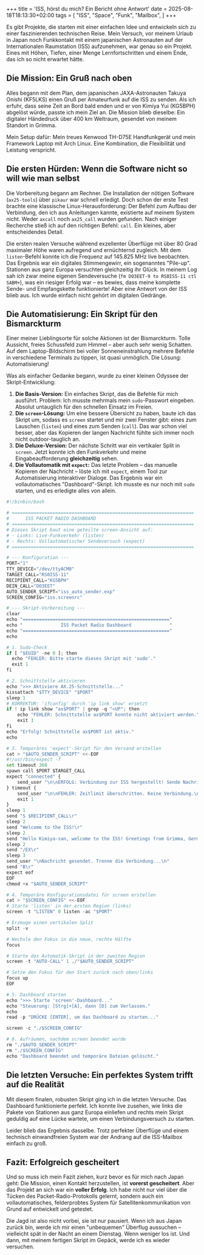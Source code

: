 +++
title = 'ISS, hörst du mich? Ein Bericht ohne Antwort'
date = 2025-08-18T18:13:30+02:00
tags = [
    "ISS",
    "Space",
    "Funk",
    "Mailbox",
]
+++

Es gibt Projekte, die starten mit einer einfachen Idee und entwickeln sich zu einer faszinierenden technischen Reise. Mein Versuch, vor meinem Urlaub in Japan noch Funkkontakt mit einem japanischen Astronauten auf der Internationalen Raumstation (ISS) aufzunehmen, war genau so ein Projekt. Eines mit Höhen, Tiefen, einer Menge Lernfortschritten und einem Ende, das ich so nicht erwartet hätte.

## Die Mission: Ein Gruß nach oben

Alles begann mit dem Plan, dem japanischen JAXA-Astronauten Takuya Onishi (KF5LKS) einen Gruß per Amateurfunk auf die ISS zu senden. Als ich erfuhr, dass seine Zeit an Bord bald enden und er von Kimiya Yui (KG5BPH) abgelöst würde, passte ich mein Ziel an. Die Mission blieb dieselbe: Ein digitaler Händedruck über 400 km Weltraum, gesendet von meinem Standort in Grimma.

Mein Setup dafür: Mein treues Kenwood TH-D75E Handfunkgerät und mein Framework Laptop mit Arch Linux. Eine Kombination, die Flexibilität und Leistung verspricht.

## Die ersten Hürden: Wenn die Software nicht so will wie man selbst

Die Vorbereitung begann am Rechner. Die Installation der nötigen Software (`ax25-tools`) über `pikaur` war schnell erledigt. Doch schon der erste Test brachte eine klassische Linux-Herausforderung: Der Befehl zum Aufbau der Verbindung, den ich aus Anleitungen kannte, existierte auf meinem System nicht. Weder `axcall` noch `ax25_call` wurden gefunden. Nach einiger Recherche stieß ich auf den richtigen Befehl: `call`. Ein kleines, aber entscheidendes Detail.

Die ersten realen Versuche während exzellenter Überflüge mit über 80 Grad maximaler Höhe waren aufregend und ernüchternd zugleich. Mit dem `listen`-Befehl konnte ich die Frequenz auf 145.825 MHz live beobachten. Das Ergebnis war ein digitales Stimmengewirr, ein sogenanntes "Pile-up". Stationen aus ganz Europa versuchten gleichzeitig ihr Glück. In meinem Log sah ich zwar meine eigenen Sendeversuche (`fm DO3EET-9 to RS0ISS-11 ctl SABM+`), was ein riesiger Erfolg war – es bewies, dass meine komplette Sende- und Empfangskette funktionierte! Aber eine Antwort von der ISS blieb aus. Ich wurde einfach nicht gehört im digitalen Gedränge.

## Die Automatisierung: Ein Skript für den Bismarckturm

Einer meiner Lieblingsorte für solche Aktionen ist der Bismarckturm. Tolle Aussicht, freies Schussfeld zum Himmel – aber auch sehr wenig Schatten. Auf dem Laptop-Bildschirm bei voller Sonneneinstrahlung mehrere Befehle in verschiedene Terminals zu tippen, ist quasi unmöglich. Die Lösung: Automatisierung!

Was als einfacher Gedanke begann, wurde zu einer kleinen Odyssee der Skript-Entwicklung:

1.  **Die Basis-Version:** Ein einfaches Skript, das die Befehle für mich ausführt. Problem: Ich musste mehrmals mein `sudo`-Passwort eingeben. Absolut untauglich für den schnellen Einsatz im Freien.
2.  **Die `screen`-Lösung:** Um eine bessere Übersicht zu haben, baute ich das Skript um, sodass es `screen` startet und mir zwei Fenster gibt: eines zum Lauschen (`listen`) und eines zum Senden (`call`). Das war schon viel besser, aber das Kopieren der langen Nachricht fühlte sich immer noch nicht outdoor-tauglich an.
3.  **Die Deluxe-Version:** Der nächste Schritt war ein vertikaler Split in `screen`. Jetzt konnte ich den Funkverkehr und meine Eingabeaufforderung **gleichzeitig** sehen.
4.  **Die Vollautomatik mit `expect`:** Das letzte Problem – das manuelle Kopieren der Nachricht – löste ich mit `expect`, einem Tool zur Automatisierung interaktiver Dialoge. Das Ergebnis war ein vollautomatisches "Dashboard"-Skript. Ich musste es nur noch mit `sudo` starten, und es erledigte alles von allein.

```python
#!/binbin/bash

# ===================================================================
#      ISS PACKET RADIO DASHBOARD
# ===================================================================
# Dieses Skript baut eine geteilte screen-Ansicht auf:
# - Links: Live-Funkverkehr (listen)
# - Rechts: Vollautomatischer Sendeversuch (expect)
# ===================================================================

# --- Konfiguration ---
PORT="1"
TTY_DEVICE="/dev/ttyACM0"
TARGET_CALL="RS0ISS-11"
RECIPIENT_CALL="KG5BPH"
DEIN_CALL="DO3EET"
AUTO_SENDER_SCRIPT="iss_auto_sender.exp"
SCREEN_CONFIG="iss.screenrc"

# --- Skript-Vorbereitung ---
clear
echo "======================================================"
echo "              ISS Packet Radio Dashboard              "
echo "======================================================"
echo

# 1. Sudo-Check
if [ "$EUID" -ne 0 ]; then
  echo "FEHLER: Bitte starte dieses Skript mit 'sudo'."
  exit 1
fi

# 2. Schnittstelle aktivieren
echo ">>> Aktiviere AX.25-Schnittstelle..."
kissattach "$TTY_DEVICE" "$PORT"
sleep 1
# KORREKTUR: 'ifconfig' durch 'ip link show' ersetzt
if ! ip link show "ax$PORT" | grep -q "<UP"; then
    echo "FEHLER: Schnittstelle ax$PORT konnte nicht aktiviert werden."
    exit 1
fi
echo "Erfolg! Schnittstelle ax$PORT ist aktiv."
echo

# 3. Temporäres 'expect'-Skript für den Versand erstellen
cat > "$AUTO_SENDER_SCRIPT" <<-EOF
#!/usr/bin/expect -f
set timeout 360
spawn call $PORT $TARGET_CALL
expect "connected" {
    send_user "\n\nERFOLG: Verbindung zur ISS hergestellt! Sende Nachricht...\n"
} timeout {
    send_user "\n\nFEHLER: Zeitlimit überschritten. Keine Verbindung.\n"
    exit 1
}
sleep 1
send "S $RECIPIENT_CALL\r"
sleep 2
send "Welcome to the ISS!\r"
sleep 2
send "Hello Kimiya-san, welcome to the ISS! Greetings from Grimma, Germany. Hope you have a great mission. 73 de $DEIN_CALL.\r"
sleep 2
send "/EX\r"
sleep 3
send_user "\nNachricht gesendet. Trenne die Verbindung...\n"
send "B\r"
expect eof
EOF
chmod +x "$AUTO_SENDER_SCRIPT"

# 4. Temporäre Konfigurationsdatei für screen erstellen
cat > "$SCREEN_CONFIG" <<-EOF
# Starte 'listen' in der ersten Region (links)
screen -t "LISTEN" 0 listen -ac "$PORT"

# Erzeuge einen vertikalen Split
split -v

# Wechsle den Fokus in die neue, rechte Hälfte
focus

# Starte das Automatik-Skript in der zweiten Region
screen -t "AUTO-CALL" 1 ./"$AUTO_SENDER_SCRIPT"

# Setze den Fokus für den Start zurück nach oben/links
focus up
EOF

# 5. Dashboard starten
echo ">>> Starte 'screen'-Dashboard..."
echo "Steuerung: [Strg]+[A], dann [D] zum Verlassen."
echo
read -p "DRÜCKE [ENTER], um das Dashboard zu starten..."

screen -c "./$SCREEN_CONFIG"

# 6. Aufräumen, nachdem screen beendet wurde
rm "./$AUTO_SENDER_SCRIPT"
rm "./$SCREEN_CONFIG"
echo "Dashboard beendet und temporäre Dateien gelöscht."

```

## Die letzten Versuche: Ein perfektes System trifft auf die Realität

Mit diesem finalen, robusten Skript ging ich in die letzten Versuche. Das Dashboard funktionierte perfekt. Ich konnte live zusehen, wie links die Pakete von Stationen aus ganz Europa einliefen und rechts mein Skript geduldig auf eine Lücke wartete, um einen Verbindungsversuch zu starten.

Leider blieb das Ergebnis dasselbe. Trotz perfekter Überflüge und einem technisch einwandfreien System war der Andrang auf die ISS-Mailbox einfach zu groß.

## Fazit: Erfolgreich gescheitert

Und so muss ich mein Fazit ziehen, kurz bevor es für mich nach Japan geht: Die Mission, einen Kontakt herzustellen, ist **vorerst gescheitert**. Aber das Projekt an sich war ein **voller Erfolg**. Ich habe nicht nur viel über die Tücken des Packet-Radio-Protokolls gelernt, sondern auch ein vollautomatisches, felderprobtes System für Satellitenkommunikation von Grund auf entwickelt und getestet.

Die Jagd ist also nicht vorbei, sie ist nur pausiert. Wenn ich aus Japan zurück bin, werde ich mir einen "unbequemen" Überflug aussuchen – vielleicht spät in der Nacht an einem Dienstag. Wenn weniger los ist. Und dann, mit meinem fertigen Skript im Gepäck, werde ich es wieder versuchen.
